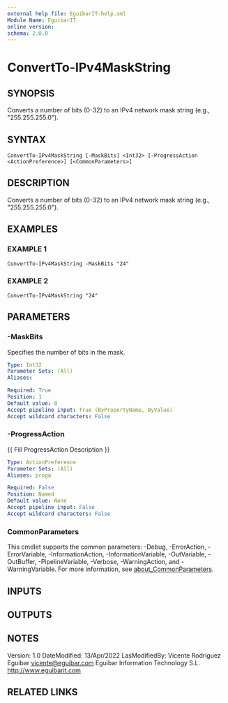 ```yaml
---
external help file: EguibarIT-help.xml
Module Name: EguibarIT
online version:
schema: 2.0.0
---
```


# ConvertTo-IPv4MaskString

## SYNOPSIS
Converts a number of bits (0-32) to an IPv4 network mask string (e.g., "255.255.255.0").

## SYNTAX

```
ConvertTo-IPv4MaskString [-MaskBits] <Int32> [-ProgressAction <ActionPreference>] [<CommonParameters>]
```

## DESCRIPTION
Converts a number of bits (0-32) to an IPv4 network mask string (e.g., "255.255.255.0").

## EXAMPLES

### EXAMPLE 1
```
ConvertTo-IPv4MaskString -MaskBits "24"
```

### EXAMPLE 2
```
ConvertTo-IPv4MaskString "24"
```

## PARAMETERS

### -MaskBits
Specifies the number of bits in the mask.

```yaml
Type: Int32
Parameter Sets: (All)
Aliases:

Required: True
Position: 1
Default value: 0
Accept pipeline input: True (ByPropertyName, ByValue)
Accept wildcard characters: False
```

### -ProgressAction
{{ Fill ProgressAction Description }}

```yaml
Type: ActionPreference
Parameter Sets: (All)
Aliases: proga

Required: False
Position: Named
Default value: None
Accept pipeline input: False
Accept wildcard characters: False
```

### CommonParameters
This cmdlet supports the common parameters: -Debug, -ErrorAction, -ErrorVariable, -InformationAction, -InformationVariable, -OutVariable, -OutBuffer, -PipelineVariable, -Verbose, -WarningAction, and -WarningVariable. For more information, see [about_CommonParameters](http://go.microsoft.com/fwlink/?LinkID=113216).

## INPUTS

## OUTPUTS

## NOTES
Version:         1.0
DateModified:    13/Apr/2022
LasModifiedBy:   Vicente Rodriguez Eguibar
    vicente@eguibar.com
    Eguibar Information Technology S.L.
    http://www.eguibarit.com

## RELATED LINKS
